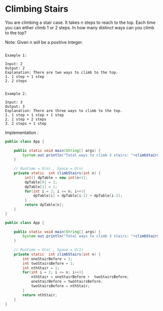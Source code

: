 # Climbing Stairs

You are climbing a stair case. It takes n steps to reach to the top.
Each time you can either climb 1 or 2 steps. In how many distinct ways can you climb to the top?

Note: Given n will be a positive integer.

```

Example 1:

Input: 2
Output: 2
Explanation: There are two ways to climb to the top.
1. 1 step + 1 step
2. 2 steps


Example 2:

Input: 3
Output: 3
Explanation: There are three ways to climb to the top.
1. 1 step + 1 step + 1 step
2. 1 step + 2 steps
3. 2 steps + 1 step
```
Implementation :

```java
public class App {
	
	public static void main(String[] args) {
		System.out.println("Total ways to climb 3 stairs: "+climbStairs(3));
	}
	
	// Runtime = O(n) , Space = O(n)
	private static  int climbStairs(int n) {
         int[] dpTable = new int[n+1];
         dpTable[0] = 1;
         dpTable[1] = 1;
         for(int i = 2; i <= n; i++){
             dpTable[i] = dpTable[i-1] + dpTable[i-2];
         }
         return dpTable[n];
    }
}

```



```java
public class App {
	
	public static void main(String[] args) {
		System.out.println("Total ways to climb 3 stairs: "+climbStairs(3));
	}
	
	// Runtime = O(n) , Space = O(1)
	private static  int climbStairs(int n) {
		int oneStairBefore = 1;
        int twoStairsBefore = 1;
        int nthStair = 1;
        for(int i = 2; i <= n; i++){
            nthStair = oneStairBefore +  twoStairsBefore;
            oneStairBefore = twoStairsBefore;
            twoStairsBefore = nthStair;
        }
        return nthStair;
    }
}
```
